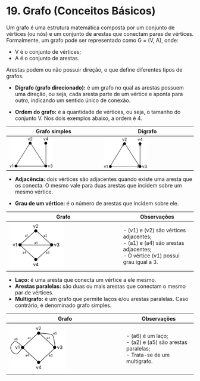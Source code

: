 # 19. Grafo (Conceitos Básicos)

Um grafo é uma estrutura matemática composta por um conjunto de vértices (ou nós) e um conjunto de arestas que conectam pares de vértices. Formalmente, um grafo pode ser representado como G = (V, A), onde:

- V é o conjunto de vértices;
- A é o conjunto de arestas.

Arestas podem ou não possuir direção, o que define diferentes tipos de grafos.

- **Dígrafo (grafo direcionado):** é um grafo no qual as arestas possuem uma direção, ou seja, cada aresta parte de um vértice e aponta para outro, indicando um sentido único de conexão.

- **Ordem do grafo:** é a quantidade de vértices, ou seja, o tamanho do conjunto V. Nos dois exemplos abaixo, a ordem é 4.

| Grafo simples | Dígrafo |
| ------------- | ------- |
| <img src="../imgs/grafo_simples.png" width="50%" style="max-height: 60vh;"/> | <img src="../imgs/digrafo.png" width="50%" style="max-height: 60vh;"/> |

- **Adjacência:** dois vértices são adjacentes quando existe uma aresta que os conecta. O mesmo vale para duas arestas que incidem sobre um mesmo vértice.

- **Grau de um vértice:** é o número de arestas que incidem sobre ele.

| Grafo         | Observações |
| ------------- | ----------- |
| <img src="../imgs/adjacencia_grau.png" width="50%" style="max-height: 60vh;" /> | - \(v1\) e \(v2\) são vértices adjacentes;<br> - \(a1\) e \(a4\) são arestas adjacentes;<br> - O vértice \(v1\) possui grau igual a 3. |

- **Laço:** é uma aresta que conecta um vértice a ele mesmo.
- **Arestas paralelas:** são duas ou mais arestas que conectam o mesmo par de vértices.
- **Multigrafo:** é um grafo que permite laços e/ou arestas paralelas. Caso contrário, é denominado grafo simples.

| Grafo         | Observações |
| ------------- | ----------- |
| <img src="../imgs/multigrafo.png" width="50%" style="max-height: 60vh;" /> | - \(a6\) é um laço;<br> - \(a2\) e \(a5\) são arestas paralelas;<br> - Trata-se de um multigrafo. |